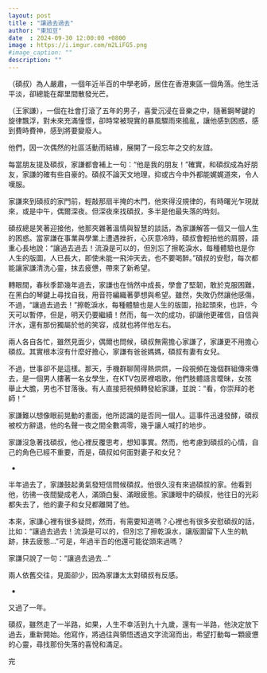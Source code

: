 ```yaml
---
layout: post
title : "讓過去過去"
author: "東加豆"
date  : 2024-09-30 12:00:00 +0800
image : https://i.imgur.com/m2LiFG5.png
#image_caption: ""
description: ""
---
```


（碩叔）為人嚴肅，一個年近半百的中學老師，居住在香港東區一個角落。他生活平淡，卻總能在鄰里間散發光芒。

<!--more-->

（王家謙），一個在社會打滾了五年的男子，喜愛沉浸在音樂之中，隨著鋼琴鍵的旋律飄浮，對未來充滿憧憬，卻時常被現實的暴風驟雨來搗亂，讓他感到困惑，感到費時費神，感到將要變廢人。

他們，因一次偶然的社區活動而結緣，展開了一段忘年之交的友誼。

每當朋友提及碩叔，家謙都會補上一句：“他是我的朋友！”確實，和碩叔成為好朋友，家謙的確有些自豪的。碩叔不論天文地理，抑或古今中外都能娓娓道來，令人嘆服。

家謙來到碩叔的家門前，輕敲那扇半掩的木門，他來得沒規律的，有時曙光乍現就來，或是中午，偶爾深夜。但深夜來找碩叔，多半是他最失落的時刻。

碩叔總是笑著迎接他，他那夾雜著溫情與智慧的談話，為家謙解答一個又一個人生的困惑。當家謙在事業與學業上遭遇挫折，心灰意冷時，碩叔會輕拍他的肩膀，語重心長地說：“讓過去過去！流淚是可以的，但別忘了擦乾淚水，每種體驗也是你人生的版圖，人已長大，即使未能一飛沖天去，也不要喝醉。”碩叔的安慰，每次都能讓家謙清洗心靈，抹去疲憊，帶來了新希望。

轉眼間，春秋季節幾年過去，家謙也在悄然中成長，學會了堅韌，敢於克服困難，在黑白的琴鍵上尋找自我，用音符編織著夢想與希望。雖然，失敗仍然讓他感傷，不過，“讓過去過去！”擦乾淚水，每種體驗也是人生的版圖，抬起頭來，也許，今天可以暫停，但是，明天仍要繼續！然而，每一次的成功，卻讓他更確信，自信與汗水，還有那份獨屬於他的笑容，成就也將伴他左右。

兩人各自各忙，雖然見面少，偶爾也問候，碩叔無需擔心家謙了，家謙更不用擔心碩叔。其實根本沒有什麼好擔心，家謙有爸爸媽媽，碩叔有妻有女兒。

不過，世事卻不是這樣。那天，手機群聊鬧得熱烘烘，一段視頻在幾個群組傳來傳去，是一個男人摟著一名女學生，在KTV包房裡唱歌，他們肢體語言曖昧，女孩舉止大膽，男也不甘落後。有人直接把視頻轉發給家謙，並說：“看，你崇拜的老師！”

家謙難以想像眼前晃動的畫面，他所認識的是否同一個人。這事件迅速發酵，碩叔被校方辭退，他的名聲一夜之間全數凋零，幾乎讓人喊打的地步。

家謙沒急著找碩叔，他心裡反覆思考，想知事實。然而，他考慮到碩叔的心情，自己的角色已經不重要，而是，碩叔如何面對妻子和女兒？

-

半年過去了，家謙鼓起勇氣發短信問候碩叔。他很久沒有來過碩叔的家。他看到他，彷彿一夜間變成老人，滿頭白髮、滿眼疲態。家謙眼中的碩叔，他往日的光彩都失去了，他的妻子和女兒都離開了他。

本來，家謙心裡有很多疑問，然而，有需要知道嗎？心裡也有很多安慰碩叔的話，比如：“讓過去過去！流淚是可以的，但別忘了擦乾淚水，讓版圖留下人生的軌跡，抹去疲態...”可是，年過半百的他還可能從頭來過嗎？

家謙只說了一句：“讓過去過去...”

兩人依舊交往，見面卻少，因為家謙太太對碩叔有反感。

-

又過了一年。

碩叔，雖然走了一半路，如果，人生不幸活到九十九歲，還有一半路，他決定放下過去，重新開始。他寫作，將過往與領悟透過文字流瀉而出，希望打動每一顆疲憊的心靈，尋找那份失落的喜悅和滿足。

完

<!--END-->